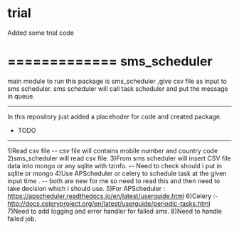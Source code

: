 # trial
Added some trial code

=============
sms_scheduler
=============

main module to run this package is sms_scheduler ,give csv file as input to sms scheduler.
sms scheduler will call task scheduler and put the message in queue.

--------
In this repository just added a placehoder for code and created package.

* TODO
-------
1)Read csv file -- csv file will contains mobile number and country code
2)sms_scheduler will read csv file.
3)From sms scheduler will insert CSV file data into mongo or any sqlite with tzinfo.
   -- Need to check should i put in sqlite or mongo
4)Use APScheduler or celery to schedule task at the given input time .
   -- both are new for me so need to read this and then need to take decision which i should use.
5)For APScheduler : https://apscheduler.readthedocs.io/en/latest/userguide.html
6)Celery :- http://docs.celeryproject.org/en/latest/userguide/periodic-tasks.html
7)Need to add logging and error handler for failed sms.
8)Need to handle failed job.



